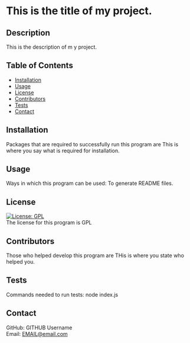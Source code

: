 # This is the title of my project.

## Description
This is the description of m y project.

## Table of Contents
- [Installation](#installation)
- [Usage](#usage)
- [License](#license)
- [Contributors](#contributors)
- [Tests](#tests)
- [Contact](#contact)

## Installation
Packages that are required to successfully run this program are This is where you say what is required for installation.

## Usage
Ways in which this program can be used: To generate README files. 

## License
[![License: GPL](https://img.shields.io/badge/License-GPLv3-blue.svg)](https://www.gnu.org/licenses/gpl-3.0)
<br>
The license for this program is GPL


## Contributors
Those who helped develop this program are THis is where you state who helped you.

## Tests
Commands needed to run tests: node index.js

## Contact
GitHub: GITHUB Username
<br>
Email: EMAIL@email.com
